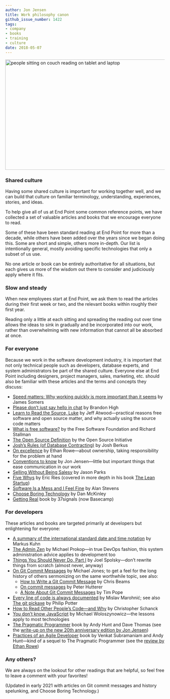 ```yaml
---
author: Jon Jensen
title: Work philosophy canon
github_issue_number: 1422
tags:
- company
- books
- training
- culture
date: 2018-05-07
---
```


<img src="/blog/2018/05/work-philosophy-canon/pexels-photo-306534-sm.jpeg" width="770" height="348" alt="people sitting on couch reading on tablet and laptop">

### Shared culture

Having some shared culture is important for working together well, and we can build that culture on familiar terminology, understanding, experiences, stories, and ideas.

To help give all of us at End Point some common reference points, we have collected a set of valuable articles and books that we encourage everyone to read.

Some of these have been standard reading at End Point for more than a decade, while others have been added over the years since we began doing this. Some are short and simple, others more in-depth. Our list is intentionally general, mostly avoiding specific technologies that only a subset of us use.

No one article or book can be entirely authoritative for all situations, but each gives us more of the wisdom out there to consider and judiciously apply where it fits.

### Slow and steady

When new employees start at End Point, we ask them to read the articles during their first week or two, and the relevant books within roughly their first year.

Reading only a little at each sitting and spreading the reading out over time allows the ideas to sink in gradually and be incorporated into our work, rather than overwhelming with new information that cannot all be absorbed at once.

### For everyone

Because we work in the software development industry, it is important that not only technical people such as developers, database experts, and system administrators be part of the shared culture. Everyone else at End Point including designers, project managers, sales, marketing, etc. should also be familiar with these articles and the terms and concepts they discuss:

* [Speed matters: Why working quickly is more important than it seems](https://jsomers.net/blog/speed-matters) by James Somers
* [Please don’t just say hello in chat](https://web.archive.org/web/20210722033422/https://www.nohello.com/) by Brandon High
* [Learn to Read the Source, Luke](https://blog.codinghorror.com/learn-to-read-the-source-luke/) by Jeff Atwood—​practical reasons free software and open source matter, and why actually using the source code matters
* [What is free software?](https://www.gnu.org/philosophy/free-sw.html) by the Free Software Foundation and Richard Stallman
* [The Open Source Definition](https://opensource.org/osd) by the Open Source Initiative
* [Josh’s Rules (of Database Contracting)](https://it.toolbox.com/blogs/josh-berkus/joshs-rules-of-database-contracting-062707) by Josh Berkus
* [On excellence](/blog/2008/08/on-excellence/) by Ethan Rowe—​about ownership, taking responsibility for the problem at hand
* [Conventions to know](/blog/2010/10/conventions/) by Jon Jensen—​little but important things that ease communication in our work
* [Selling Without Being Salesy](https://thecleverconsultant.com/how-to-sell-consulting-services-without-being-salesy/) by Jason Parks
* [Five Whys](https://www.startuplessonslearned.com/2008/11/five-whys.html) by Eric Ries (covered in more depth in his book [The Lean Startup](http://theleanstartup.com/book))
* [Software Is a Mess and I Feel Fine](https://alanstevens.us/post/130828292006/softwareisamess) by Alan Stevens
* [Choose Boring Technology](http://boringtechnology.club/) by Dan McKinley
* [Getting Real](https://basecamp.com/books/getting-real) book by 37signals (now Basecamp)

### For developers

These articles and books are targeted primarily at developers but enlightening for everyone:

* [A summary of the international standard date and time notation](https://www.cl.cam.ac.uk/~mgk25/iso-time.html) by Markus Kuhn
* [The Admin Zen](https://adminzen.org/) by Michael Prokop—​in true DevOps fashion, this system administration advice applies to development too
* [Things You Should Never Do, Part I](https://www.joelonsoftware.com/2000/04/06/things-you-should-never-do-part-i/) by Joel Spolsky—​don’t rewrite things from scratch (almost never, anyway)
* [On Git Commit Messages](https://github.com/michaeljones/on-commit-messages) by Michael Jones; to get a feel for the long history of others sermonizing on the same worthwhile topic, see also:
    * [How to Write a Git Commit Message](https://chris.beams.io/posts/git-commit/) by Chris Beams
    * [On commit messages](https://who-t.blogspot.com/2009/12/on-commit-messages.html) by Peter Hutterer
    * [A Note About Git Commit Messages](https://tbaggery.com/2008/04/19/a-note-about-git-commit-messages.html) by Tim Pope
* [Every line of code is always documented](https://mislav.net/2014/02/hidden-documentation/) by Mislav Marohnić; see also [The git pickaxe](http://www.philandstuff.com/2014/02/09/git-pickaxe.html) by Philip Potter
* [How to Read Other People’s Code—​and Why](https://designbygravity.wordpress.com/2009/10/23/how-to-read-other-peoples-code-and-why/) by Christopher Schanck
* [You don’t know JavaScript](https://web.archive.org/web/20190626055515/http://www.w2lessons.com/2011/04/you-dont-know-javascript.html) by Michael Woloszynowicz—​the lessons apply to most technologies
* [The Pragmatic Programmer](https://pragprog.com/titles/tpp20/) book by Andy Hunt and Dave Thomas (see the [write-up on the new 20th anniversary edition by Jon Jensen](/blog/2020/10/the-pragmatic-programmer-20th-anniversary-edition/))
* [Practices of an Agile Developer](https://pragprog.com/titles/pad/practices-of-an-agile-developer/) book by Venkat Subramaniam and Andy Hunt—​kind of a sequel to The Pragmatic Programmer (see the [review by Ethan Rowe](/blog/2006/06/review-practices-of-agile-developer/))

### Any others?

We are always on the lookout for other readings that are helpful, so feel free to leave a comment with your favorites!

(Updated in early 2021 with articles on Git commit messages and history spelunking, and Choose Boring Technology.)
